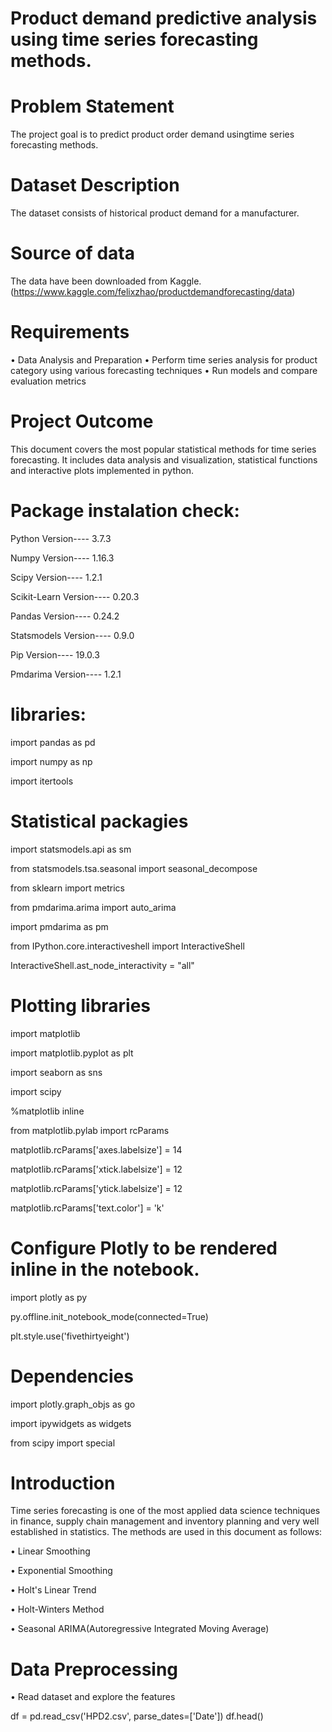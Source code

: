 
# Product demand predictive analysis using time series forecasting methods. 

# Problem Statement

The project goal is to predict product order demand usingtime series forecasting methods.

# Dataset Description

The dataset consists of historical product demand for a manufacturer.

# Source of data 

The data have been downloaded from Kaggle. (https://www.kaggle.com/felixzhao/productdemandforecasting/data)

# Requirements

• Data Analysis and Preparation
• Perform time series analysis for product category using various forecasting techniques
• Run models and compare evaluation metrics

# Project Outcome

This document covers the most popular statistical methods for time series forecasting. It includes data analysis and visualization, statistical functions and interactive plots implemented in python.

# Package instalation check:

Python Version---- 3.7.3 

Numpy Version---- 1.16.3

Scipy Version---- 1.2.1

Scikit-Learn Version---- 0.20.3

Pandas Version---- 0.24.2

Statsmodels Version---- 0.9.0

Pip Version---- 19.0.3

Pmdarima Version---- 1.2.1

# libraries:

import pandas as pd

import numpy as np

import itertools

# Statistical packagies

import statsmodels.api as sm

from statsmodels.tsa.seasonal import seasonal_decompose

from sklearn import metrics

from pmdarima.arima import auto_arima

import pmdarima as pm

from IPython.core.interactiveshell import InteractiveShell

InteractiveShell.ast_node_interactivity = "all"

# Plotting libraries

import matplotlib

import matplotlib.pyplot as plt

import seaborn as sns

import scipy

%matplotlib inline

from matplotlib.pylab import rcParams

matplotlib.rcParams['axes.labelsize'] = 14

matplotlib.rcParams['xtick.labelsize'] = 12

matplotlib.rcParams['ytick.labelsize'] = 12

matplotlib.rcParams['text.color'] = 'k'

# Configure Plotly to be rendered inline in the notebook.

import plotly as py

py.offline.init_notebook_mode(connected=True)

plt.style.use('fivethirtyeight')

# Dependencies

import plotly.graph_objs as go

import ipywidgets as widgets

from scipy import special

# Introduction

Time series forecasting is one of the most applied data science techniques in finance, supply chain management and inventory planning and very well established in statistics. The methods are used in this document as follows:

• Linear Smoothing

• Exponential Smoothing

• Holt's Linear Trend

• Holt-Winters Method

• Seasonal ARIMA(Autoregressive Integrated Moving Average)

# Data Preprocessing

• Read dataset and explore the features

df = pd.read_csv('HPD2.csv', parse_dates=['Date'])
df.head()























